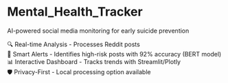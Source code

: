 # Mental_Health_Tracker
AI-powered social media monitoring for early suicide prevention

🔍 Real-time Analysis - Processes Reddit posts   
🚨 Smart Alerts - Identifies high-risk posts with 92% accuracy (BERT model)  
📊 Interactive Dashboard - Tracks trends with Streamlit/Plotly  
🛡️ Privacy-First - Local processing option available  
